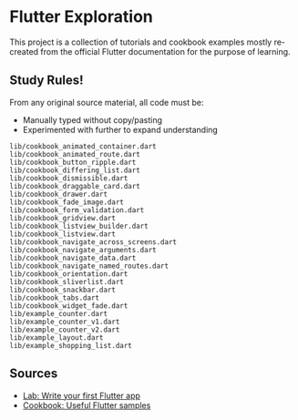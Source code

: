 # Flutter Exploration

This project is a collection of tutorials and cookbook examples mostly re-created from the official Flutter documentation for the purpose of learning. 

## Study Rules!

From any original source material, all code must be:

* Manually typed without copy/pasting
* Experimented with further to expand understanding

```
lib/cookbook_animated_container.dart
lib/cookbook_animated_route.dart
lib/cookbook_button_ripple.dart
lib/cookbook_differing_list.dart
lib/cookbook_dismissible.dart
lib/cookbook_draggable_card.dart
lib/cookbook_drawer.dart
lib/cookbook_fade_image.dart
lib/cookbook_form_validation.dart
lib/cookbook_gridview.dart
lib/cookbook_listview_builder.dart
lib/cookbook_listview.dart
lib/cookbook_navigate_across_screens.dart
lib/cookbook_navigate_arguments.dart
lib/cookbook_navigate_data.dart
lib/cookbook_navigate_named_routes.dart
lib/cookbook_orientation.dart
lib/cookbook_sliverlist.dart
lib/cookbook_snackbar.dart
lib/cookbook_tabs.dart
lib/cookbook_widget_fade.dart
lib/example_counter.dart
lib/example_counter_v1.dart
lib/example_counter_v2.dart
lib/example_layout.dart
lib/example_shopping_list.dart
```

## Sources

- [Lab: Write your first Flutter app](https://flutter.dev/docs/get-started/codelab)
- [Cookbook: Useful Flutter samples](https://flutter.dev/docs/cookbook)

